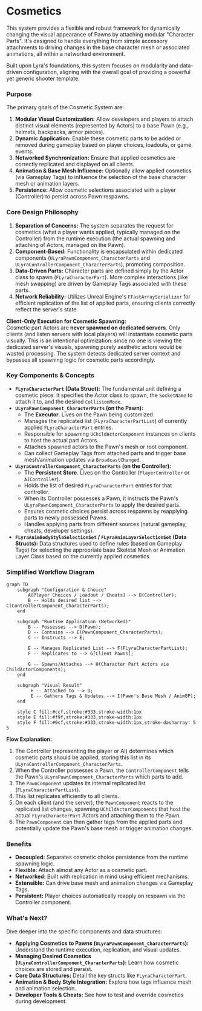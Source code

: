 # Cosmetics

This system provides a flexible and robust framework for dynamically changing the visual appearance of Pawns by attaching modular "Character Parts". It's designed to handle everything from simple accessory attachments to driving changes in the base character mesh or associated animations, all within a networked environment.

Built upon Lyra's foundations, this system focuses on modularity and data-driven configuration, aligning with the overall goal of providing a powerful yet generic shooter template.

### Purpose

The primary goals of the Cosmetic System are:

1. **Modular Visual Customization:** Allow developers and players to attach distinct visual elements (represented by Actors) to a base Pawn (e.g., helmets, backpacks, armor pieces).
2. **Dynamic Application:** Enable these cosmetic parts to be added or removed during gameplay based on player choices, loadouts, or game events.
3. **Networked Synchronization:** Ensure that applied cosmetics are correctly replicated and displayed on all clients.
4. **Animation & Base Mesh Influence:** Optionally allow applied cosmetics (via Gameplay Tags) to influence the selection of the base character mesh or animation layers.
5. **Persistence:** Allow cosmetic selections associated with a player (Controller) to persist across Pawn respawns.

### Core Design Philosophy

1. **Separation of Concerns:** The system separates the request for cosmetics (what a player wants applied, typically managed on the Controller) from the runtime execution (the actual spawning and attaching of Actors, managed on the Pawn).
2. **Component-Based:** Functionality is encapsulated within dedicated components (`ULyraPawnComponent_CharacterParts` and `ULyraControllerComponent_CharacterParts`), promoting composition.
3. **Data-Driven Parts:** Character parts are defined simply by the Actor class to spawn (`FLyraCharacterPart`). More complex interactions (like mesh swapping) are driven by Gameplay Tags associated with these parts.
4. **Network Reliability:** Utilizes Unreal Engine's `FFastArraySerializer` for efficient replication of the list of applied parts, ensuring clients correctly reflect the server's state.

**Client-Only Execution for Cosmetic Spawning:**\
Cosmetic part Actors are **never spawned on dedicated servers**. Only clients (and listen servers with local players) will instantiate cosmetic parts visually. This is an intentional optimization: since no one is viewing the dedicated server's visuals, spawning purely aesthetic actors would be wasted processing. The system detects dedicated server context and bypasses all spawning logic for cosmetic parts accordingly.

### Key Components & Concepts

* **`FLyraCharacterPart` (Data Struct):** The fundamental unit defining a cosmetic piece. It specifies the Actor class to spawn, the `SocketName` to attach it to, and the desired `CollisionMode`.
* **`ULyraPawnComponent_CharacterParts` (on the Pawn):**
  * The **Executor**. Lives on the Pawn being customized.
  * Manages the replicated list (`FLyraCharacterPartList`) of currently applied `FLyraCharacterPart` entries.
  * Responsible for spawning `UChildActorComponent` instances on clients to host the actual part Actors.
  * Attaches spawned actors to the Pawn's mesh or root component.
  * Can collect Gameplay Tags from attached parts and trigger base mesh/animation updates via `BroadcastChanged`.
* **`ULyraControllerComponent_CharacterParts` (on the Controller):**
  * The **Persistent Store**. Lives on the Controller (`PlayerController` or `AIController`).
  * Holds the list of desired `FLyraCharacterPart` entries for that controller.
  * When its Controller possesses a Pawn, it instructs the Pawn's `ULyraPawnComponent_CharacterParts` to apply the desired parts.
  * Ensures cosmetic choices persist across respawns by reapplying parts to newly possessed Pawns.
  * Handles applying parts from different sources (natural gameplay, cheats, developer settings).
* **`FLyraAnimBodyStyleSelectionSet` / `FLyraAnimLayerSelectionSet` (Data Structs):** Data structures used to define rules (based on Gameplay Tags) for selecting the appropriate base Skeletal Mesh or Animation Layer Class based on the currently applied cosmetics.

### Simplified Workflow Diagram

```mermaid
graph TD
    subgraph "Configuration & Choice"
        A[Player Choices / Loadout / Cheats] --> B(Controller);
        B -- Holds desired list --> C(ControllerComponent_CharacterParts);
    end

    subgraph "Runtime Application (Networked)"
        B -- Possesses --> D(Pawn);
        D -- Contains --> E(PawnComponent_CharacterParts);
        C -- Instructs --> E;

        E -- Manages Replicated List --> F(FLyraCharacterPartList);
        F -- Replicates to --> G[Client Pawns];

        G -- Spawns/Attaches --> H(Character Part Actors via ChildActorComponents);
    end

    subgraph "Visual Result"
         H -- Attached to --> D;
         E -- Gathers Tags & Updates --> I(Pawn's Base Mesh / AnimBP);
    end

    style C fill:#ccf,stroke:#333,stroke-width:1px
    style E fill:#f9f,stroke:#333,stroke-width:1px
    style F fill:#9cf,stroke:#333,stroke-width:1px,stroke-dasharray: 5 5
```

**Flow Explanation:**

1. The Controller (representing the player or AI) determines which cosmetic parts should be applied, storing this list in its `ULyraControllerComponent_CharacterParts`.
2. When the Controller possesses a Pawn, the `ControllerComponent` tells the Pawn's `ULyraPawnComponent_CharacterParts` which parts to add.
3. The `PawnComponent` updates its internal replicated list (`FLyraCharacterPartList`).
4. This list replicates efficiently to all clients.
5. On each client (and the server), the `PawnComponent` reacts to the replicated list changes, spawning `UChildActorComponents` that host the actual `FLyraCharacterPart` Actors and attaching them to the Pawn.
6. The `PawnComponent` can then gather tags from the applied parts and potentially update the Pawn's base mesh or trigger animation changes.

### Benefits

* **Decoupled:** Separates cosmetic choice persistence from the runtime spawning logic.
* **Flexible:** Attach almost any Actor as a cosmetic part.
* **Networked:** Built with replication in mind using efficient mechanisms.
* **Extensible:** Can drive base mesh and animation changes via Gameplay Tags.
* **Persistent:** Player choices automatically reapply on respawn via the Controller component.

### What's Next?

Dive deeper into the specific components and data structures:

* **Applying Cosmetics to Pawns (`ULyraPawnComponent_CharacterParts`):** Understand the runtime execution, replication, and visual updates.
* **Managing Desired Cosmetics (`ULyraControllerComponent_CharacterParts`):** Learn how cosmetic choices are stored and persist.
* **Core Data Structures:** Detail the key structs like `FLyraCharacterPart`.
* **Animation & Body Style Integration:** Explore how tags influence mesh and animation selection.
* **Developer Tools & Cheats:** See how to test and override cosmetics during development.
